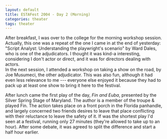 ```yaml
---
layout: default
title: ESTAFest 2004 - Day 2 (Morning)
categories: theater
tags: theater
---
```

After breakfast, I was over to the college for the morning workshop session. Actually, this one was a repeat of the one I came in at the end of yesterday: "Script Analyst: Understanding the playwright's scenario" by Ward Dales, who is one of the adjudicators.  I thought it was kind-a interesting, considering I don't actor or direct, and it was for directors dealing with actors.   
In the next session, I attended a workshop on taking a show on the road, by Joe Musumeci, the other adjudicator.  This was also fun, although it had even less relevance to me --- everyone else enjoyed it because they had to pack up at least one show to bring it here to the festival.

After lunch came the first play of the day, <i>Fin and Euba</i>, presented by the Silver Spring Stage of Maryland.  The author is a member of the troupe & played Fin.  The action takes place on a front porch in the Florida panhandle, and largely concerned two friends desires to leave that place conflicting with their reluctance to leave the safety of it.  If was the shortest play I'd seen at a festival, running only 27 minutes (they're allowed to take up to an hour).      After some debate, it was agreed to split the difference and start a half hour earlier.   

